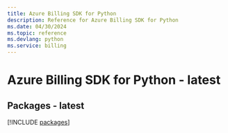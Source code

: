 ```yaml
---
title: Azure Billing SDK for Python
description: Reference for Azure Billing SDK for Python
ms.date: 04/30/2024
ms.topic: reference
ms.devlang: python
ms.service: billing
---
```

# Azure Billing SDK for Python - latest
## Packages - latest
[!INCLUDE [packages](billing-index.md)]